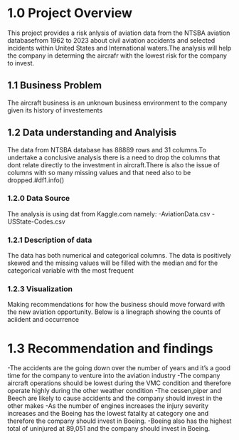 # 1.0 Project Overview
This project provides a risk anlysis of aviation data from the NTSBA aviation databasefrom 1962 to 2023 about civil aviation accidents and selected incidents within United States and International waters.The analysis will help the company in determing the aircrafr with the lowest risk for the company to invest.
## 1.1 Business Problem
The aircraft business is an unknown business environment to the company given its history of investements 
## 1.2 Data understanding and Analyisis
The data from NTSBA database has 88889 rows and 31 columns.To undertake a conclusive analysis there is a need to drop the columns that dont relate directly to the investment in aircraft.There is also the issue of columns with so many missing values and that need also to be dropped.#df1.info()
### 1.2.0 Data Source
The analysis is using dat from Kaggle.com namely:
  -AviationData.csv
  -USState-Codes.csv
### 1.2.1 Description of data
The data has both numerical and categorical columns.
The data is positively skewed and the missing values will be filled with the median and for the categorical variable with the most frequent
### 1.2.3 Visualization
Making recommendations for how the business should move forward with the new aviation opportunity. 
Below is a linegraph showing the counts of aciident and occurrence
# 1.3 Recommendation and findings
-The accidents are the going down over the number of years and it’s a good time for the company to venture into the aviation industry
-The company aircraft operations should be lowest during the VMC condition and therefore operate highly during the other weather condition
-The cessen,piper and Beech are likely to cause accidents and the company should invest in the other makes
-As the number of engines increases the injury severity increases and the Boeing has the lowest fatality at category one and therefore the company should invest in Boeing. 
-Boeing also has the highest total of uninjured at 89,051 and the company should invest in Boeing.